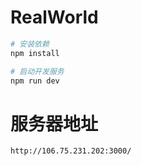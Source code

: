 # RealWorld

```sh
# 安装依赖
npm install

# 启动开发服务
npm run dev
```

# 服务器地址
```url
http://106.75.231.202:3000/
```
